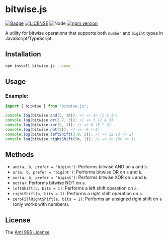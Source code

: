 # bitwise.js

[![Badge](https://img.shields.io/badge/link-996.icu-%23FF4D5B.svg?style=flat-square)](https://996.icu/#/en_US)
[![LICENSE](https://img.shields.io/badge/license-Anti%20996-blue.svg?style=flat-square)](https://github.com/996icu/996.ICU/blob/master/LICENSE)
![Node](https://img.shields.io/badge/node-%3E=14-blue.svg?style=flat-square)
[![npm version](https://badge.fury.io/js/bitwise.js.svg)](https://badge.fury.io/js/bitwise.js)

A utility for bitwise operations that supports both `number` and `bigint` types in JavaScript/TypeScript.

## Installation

```bash
npm install bitwise.js --save
```

## Usage

### Example:

```js
import { bitwise } from "bitwise.js";

console.log(bitwise.and(5, 3n)); // => 1n (5 & 3n)
console.log(bitwise.or(2.7, 3)); // => 3 (2 & 3)
console.log(bitwise.xor(5, 3)); // => 6 (5 ^ 3)
console.log(bitwise.not(5)); // => -6 (~5)
console.log(bitwise.leftShift(3.9, 2)); // => 12 (3 << 2)
console.log(bitwise.rightShift(5n, 1)); // => 2n (5n >> 1)
```

## Methods

-   `and(a, b, prefer = 'bigint')`: Performs bitwise AND on `a` and `b`.
-   `or(a, b, prefer = 'bigint')`: Performs bitwise OR on `a` and `b`.
-   `xor(a, b, prefer = 'bigint')`: Performs bitwise XOR on `a` and `b`.
-   `not(a)`: Performs bitwise NOT on `a`.
-   `leftShift(a, bits = 1)`: Performs a left shift operation on `a`.
-   `rightShift(a, bits = 1)`: Performs a right shift operation on `a`.
-   `zeroFillRightShift(a, bits = 1)`: Performs an unsigned right shift on `a` (only works with numbers).

## License

The [Anti 996 License](LICENSE)
